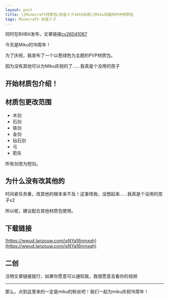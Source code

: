 ```yaml
---
layout: post
title: \[Minecraft材质包/初音ミク16th庆祝\]Miku风格的PVP材质包 
tags: Minecraft 初音ミク
---
```


同时在BiliBili发布，文章链接[cv26041067](https://www.bilibili.com/read/cv26041067)

今天是Miku的16周年！

为了庆祝，我发布了一个以葱绿色为主题的PVP材质包。

因为没有其他可以为Miku庆祝的了……我真是个没用的孩子

## 开始材质包介绍！

## 材质包更改范围

- 木剑
- 石剑
- 铁剑
- 金剑
- 钻石剑
- 弓
- 箭矢

所有剑改为短剑。

## 为什么没有改其他的

时间紧任务重，改其他的根本来不及！这事怪我，没想起来……我真是个没用的孩子x2

所以呢，建议配合其他材质包使用。

## 下载链接

[https://wwud.lanzouw.com/ixNYa16nmxqh](https://wwud.lanzouw.com/ixNYa16nmxqh)

## 二创

注明文章链接就行，如果你愿意可以通知我，我很愿意去看你的视频

-----------------------

那么，点到这里来的一定是miku的粉丝吧！我们一起为miku庆祝16周年！
